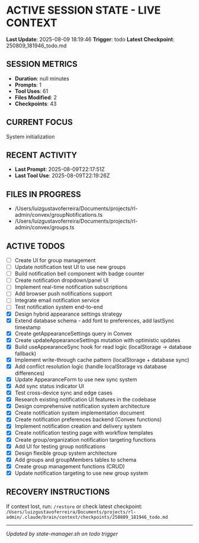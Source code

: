 # ACTIVE SESSION STATE - LIVE CONTEXT
**Last Update**: 2025-08-09 18:19:46
**Trigger**: todo
**Latest Checkpoint**: 250809_181946_todo.md

## SESSION METRICS
- **Duration**: null minutes
- **Prompts**: 1
- **Tool Uses**: 61
- **Files Modified**: 2
- **Checkpoints**: 43

## CURRENT FOCUS
System initialization

## RECENT ACTIVITY
- **Last Prompt**: 2025-08-09T22:17:51Z
- **Last Tool Use**: 2025-08-09T22:19:26Z

## FILES IN PROGRESS
- /Users/luizgustavoferreira/Documents/projects/rl-admin/convex/groupNotifications.ts
- /Users/luizgustavoferreira/Documents/projects/rl-admin/convex/groups.ts

## ACTIVE TODOS
- [ ] Create UI for group management
- [ ] Update notification test UI to use new groups
- [ ] Build notification bell component with badge counter
- [ ] Create notification dropdown/panel UI
- [ ] Implement real-time notification subscriptions
- [ ] Add browser push notifications support
- [ ] Integrate email notification service
- [ ] Test notification system end-to-end
- [x] Design hybrid appearance settings strategy
- [x] Extend database schema - add font to preferences, add lastSync timestamp
- [x] Create getAppearanceSettings query in Convex
- [x] Create updateAppearanceSettings mutation with optimistic updates
- [x] Build useAppearanceSync hook for read logic (localStorage → database fallback)
- [x] Implement write-through cache pattern (localStorage + database sync)
- [x] Add conflict resolution logic (handle localStorage vs database differences)
- [x] Update AppearanceForm to use new sync system
- [x] Add sync status indicator UI
- [x] Test cross-device sync and edge cases
- [x] Research existing notification UI features in the codebase
- [x] Design comprehensive notification system architecture
- [x] Create notification system implementation document
- [x] Create notification preferences backend (Convex functions)
- [x] Implement notification creation and delivery system
- [x] Create notification testing page with workflow templates
- [x] Create group/organization notification targeting functions
- [x] Add UI for testing group notifications
- [x] Design flexible group system architecture
- [x] Add groups and groupMembers tables to schema
- [x] Create group management functions (CRUD)
- [x] Update notification targeting to use new group system

## RECOVERY INSTRUCTIONS
If context lost, run: `/restore` or check latest checkpoint:
`/Users/luizgustavoferreira/Documents/projects/rl-admin/.claude/brain/context/checkpoints/250809_181946_todo.md`

---
*Updated by state-manager.sh on todo trigger*
